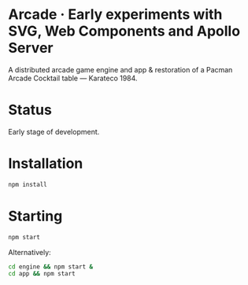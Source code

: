 # Arcade · Early experiments with SVG, Web Components and Apollo Server

A distributed arcade game engine and app
& restoration of a Pacman Arcade Cocktail table — Karateco 1984.

# Status

Early stage of development.

# Installation

```bash
npm install
```

# Starting

```bash
npm start
```

Alternatively:

```bash
cd engine && npm start &
cd app && npm start
```